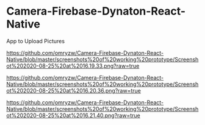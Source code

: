 # Camera-Firebase-Dynaton-React-Native
App to Upload Pictures 


https://github.com/omryzw/Camera-Firebase-Dynaton-React-Native/blob/master/screenshots%20of%20working%20prototype/Screenshot%202020-08-25%20at%2016.19.33.png?raw=true


https://github.com/omryzw/Camera-Firebase-Dynaton-React-Native/blob/master/screenshots%20of%20working%20prototype/Screenshot%202020-08-25%20at%2016.20.36.png?raw=true


https://github.com/omryzw/Camera-Firebase-Dynaton-React-Native/blob/master/screenshots%20of%20working%20prototype/Screenshot%202020-08-25%20at%2016.21.40.png?raw=true
